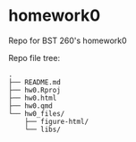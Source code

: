 # homework0
Repo for BST 260's homework0

Repo file tree:
```
.
├── README.md
├── hw0.Rproj
├── hw0.html
├── hw0.qmd
└── hw0_files/
    ├── figure-html/
    └── libs/
```
